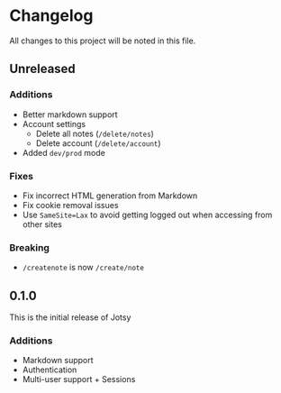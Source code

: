 # Changelog

All changes to this project will be noted in this file.

## Unreleased

### Additions

- Better markdown support
- Account settings
  - Delete all notes (`/delete/notes`)
  - Delete account (`/delete/account`)
- Added `dev/prod` mode

### Fixes

- Fix incorrect HTML generation from Markdown
- Fix cookie removal issues
- Use `SameSite=Lax` to avoid getting logged out when accessing from other sites

### Breaking

- `/createnote` is now `/create/note`

## 0.1.0

This is the initial release of Jotsy

### Additions

- Markdown support
- Authentication
- Multi-user support + Sessions

